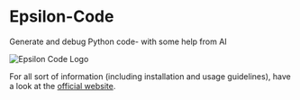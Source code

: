 # Epsilon-Code
Generate and debug Python code- with some help from AI

![Epsilon Code Logo](https://img.techpowerup.org/201013/epsilon-2.png)

For all sort of information (including installation and usage guidelines), have a look at the [official website](https://epsilon.shreenabh.com/).
